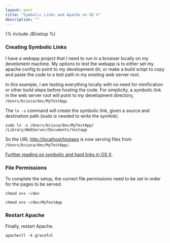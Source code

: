 ```yaml
---
layout: post
title: "Symbolic Links and Apache on OS X"
description: ""
---
```

{% include JB/setup %}

### Creating Symbolic Links

I have a webapp project that I need to run in a browser locally on my develoment machine. My options to test the webapp is to either set my apache config to point to my development dir, or make a build sctipt to copy and paste the code to a test path in my existing web server root.

In this example, I am testing everything locally with no need for minification or other build steps before hosting the code. For simplicity, a symbolic link in the web server root will point to my development directory, `/Users/bciuca/dev/MyTestApp`.

The `ln -s` command will create the symbolic link, given a source and destination path (sudo is needed to write the symlink).

`sudo ln -s /Users/bciuca/dev/MyTestApp/ /Library/WebServer/Documents/testapp`

So the URL [http://localhost/testapp]() is now serving files from `/Users/bciuca/dev/MyTestApp/`.


[Further reading on symbolic and hard links in OS X](http://gigaom.com/2011/04/27/how-to-create-and-use-symlinks-on-a-mac/).


### File Permissions

To complete the setup, the correct file permissions need to be set in order for the pages to be served.

`chmod o+x ~/dev`

`chmod o+x ~/dev/MyTestApp`


### Restart Apache

Finally, restart Apache. 

`apachectl -k graceful`
